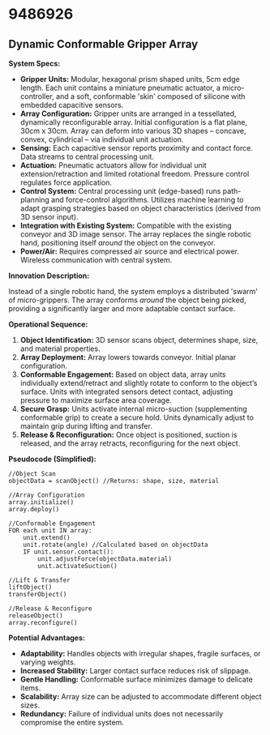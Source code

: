 # 9486926

## Dynamic Conformable Gripper Array

**System Specs:**

*   **Gripper Units:** Modular, hexagonal prism shaped units, 5cm edge length. Each unit contains a miniature pneumatic actuator, a micro-controller, and a soft, conformable 'skin' composed of silicone with embedded capacitive sensors.
*   **Array Configuration:** Gripper units are arranged in a tessellated, dynamically reconfigurable array. Initial configuration is a flat plane, 30cm x 30cm. Array can deform into various 3D shapes – concave, convex, cylindrical – via individual unit actuation.
*   **Sensing:** Each capacitive sensor reports proximity and contact force. Data streams to central processing unit.
*   **Actuation:** Pneumatic actuators allow for individual unit extension/retraction and limited rotational freedom. Pressure control regulates force application.
*   **Control System:** Central processing unit (edge-based) runs path-planning and force-control algorithms. Utilizes machine learning to adapt grasping strategies based on object characteristics (derived from 3D sensor input).
*   **Integration with Existing System:** Compatible with the existing conveyor and 3D image sensor. The array replaces the single robotic hand, positioning itself *around* the object on the conveyor.
*   **Power/Air:** Requires compressed air source and electrical power. Wireless communication with central system.

**Innovation Description:**

Instead of a single robotic hand, the system employs a distributed 'swarm' of micro-grippers. The array conforms *around* the object being picked, providing a significantly larger and more adaptable contact surface. 

**Operational Sequence:**

1.  **Object Identification:** 3D sensor scans object, determines shape, size, and material properties.
2.  **Array Deployment:** Array lowers towards conveyor. Initial planar configuration.
3.  **Conformable Engagement:** Based on object data, array units individually extend/retract and slightly rotate to conform to the object’s surface. Units with integrated sensors detect contact, adjusting pressure to maximize surface area coverage.
4.  **Secure Grasp:** Units activate internal micro-suction (supplementing conformable grip) to create a secure hold. Units dynamically adjust to maintain grip during lifting and transfer.
5.  **Release & Reconfiguration:** Once object is positioned, suction is released, and the array retracts, reconfiguring for the next object.

**Pseudocode (Simplified):**

```
//Object Scan
objectData = scanObject() //Returns: shape, size, material

//Array Configuration
array.initialize()
array.deploy()

//Conformable Engagement
FOR each unit IN array:
    unit.extend()
    unit.rotate(angle) //Calculated based on objectData
    IF unit.sensor.contact():
        unit.adjustForce(objectData.material)
        unit.activateSuction()

//Lift & Transfer
liftObject()
transferObject()

//Release & Reconfigure
releaseObject()
array.reconfigure()
```

**Potential Advantages:**

*   **Adaptability:** Handles objects with irregular shapes, fragile surfaces, or varying weights.
*   **Increased Stability:** Larger contact surface reduces risk of slippage.
*   **Gentle Handling:** Conformable surface minimizes damage to delicate items.
*   **Scalability:** Array size can be adjusted to accommodate different object sizes.
*   **Redundancy:** Failure of individual units does not necessarily compromise the entire system.